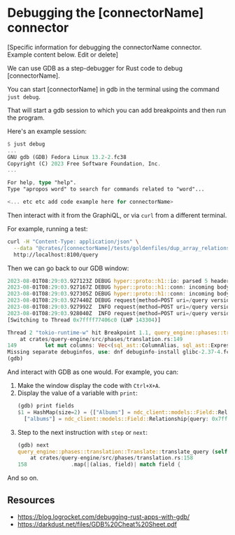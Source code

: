 # Debugging the [connectorName] connector

[Specific information for debugging the connectorName connector. Example content below. Edit or delete]

We can use GDB as a step-debugger for Rust code to debug [connectorName].

You can start [connectorName] in gdb in the terminal using the command `just debug`.

That will start a gdb session to which you can add breakpoints and then run the program.

Here's an example session:

```rust
$ just debug
...
GNU gdb (GDB) Fedora Linux 13.2-2.fc38
Copyright (C) 2023 Free Software Foundation, Inc.
...

For help, type "help".
Type "apropos word" to search for commands related to "word"...

<... etc etc add code example here for connectorName>
```

Then interact with it from the GraphiQL, or via `curl` from a different terminal.

For example, running a test:

```sh
curl -H "Content-Type: application/json" \
  --data "@crates/[connectorName]/tests/goldenfiles/dup_array_relationship.json" \
  http://localhost:8100/query
```

Then we can go back to our GDB window:

```rust
2023-08-01T08:29:03.927123Z DEBUG hyper::proto::h1::io: parsed 5 headers
2023-08-01T08:29:03.927167Z DEBUG hyper::proto::h1::conn: incoming body is content-length (943 bytes)
2023-08-01T08:29:03.927305Z DEBUG hyper::proto::h1::conn: incoming body completed
2023-08-01T08:29:03.927440Z DEBUG request{method=POST uri=/query version=HTTP/1.1}: tower_http::trace::on_request: started processing request
2023-08-01T08:29:03.927992Z  INFO request{method=POST uri=/query version=HTTP/1.1}: ndc_postgres::connector: {"table":"Artist","query":{"fields":{"Albums":{"type":"relationship","query":{"fields":{"title":{"type":"column","column":"Title","arguments":{}}}},"relationship":"ArtistAlbums","arguments":{}},"albums":{"type":"relationship","query":{"fields":{"title":{"type":"column","column":"Title","arguments":{}}}},"relationship":"ArtistAlbums","arguments":{}}},"limit":5},"arguments":{},"table_relationships":{"ArtistAlbums":{"column_mapping":{"ArtistId":"ArtistId"},"relationship_type":"array","source_table_or_type":"Artist","target_table":"Album","arguments":{}}}}
2023-08-01T08:29:03.928040Z  INFO request{method=POST uri=/query version=HTTP/1.1}: ndc_postgres::connector: QueryRequest { table: "Artist", query: Query { aggregates: None, fields: Some({"Albums": Relationship { query: Query { aggregates: None, fields: Some({"title": Column { column: "Title", arguments: {} }}), limit: None, offset: None, order_by: None, predicate: None }, relationship: "ArtistAlbums", arguments: {} }, "albums": Relationship { query: Query { aggregates: None, fields: Some({"title": Column { column: "Title", arguments: {} }}), limit: None, offset: None, order_by: None, predicate: None }, relationship: "ArtistAlbums", arguments: {} }}), limit: Some(5), offset: None, order_by: None, predicate: None }, arguments: {}, table_relationships: {"ArtistAlbums": Relationship { column_mapping: {"ArtistId": "ArtistId"}, relationship_type: Array, source_table_or_type: "Artist", target_table: "Album", arguments: {} }}, variables: None }
[Switching to Thread 0x7ffff77406c0 (LWP 143304)]

Thread 2 "tokio-runtime-w" hit Breakpoint 1.1, query_engine::phases::translation::Translate::translate_query (self=0x7ffff772bf28, tables_info=0x7ffff000a658, table_name=0x7ffff772bfe8, relationships=0x7ffff772c030, query=...)
    at crates/query-engine/src/phases/translation.rs:149
149	        let mut columns: Vec<(sql_ast::ColumnAlias, sql_ast::Expression)> = fields
Missing separate debuginfos, use: dnf debuginfo-install glibc-2.37-4.fc38.x86_64 libgcc-13.1.1-4.fc38.x86_64 openssl-libs-3.0.9-1.fc38.x86_64 zlib-1.2.13-3.fc38.x86_64
(gdb)
```

And interact with GDB as one would. For example, you can:

1. Make the window display the code with `Ctrl+X+A`.
2. Display the value of a variable with `print`:
   ```rust
   (gdb) print fields
   $1 = HashMap(size=2) = {["Albums"] = ndc_client::models::Field::Relationship{query: 0x7ffff000b980, relationship: "ArtistAlbums", arguments: HashMap(size=0)},
     ["albums"] = ndc_client::models::Field::Relationship{query: 0x7ffff0005840, relationship: "ArtistAlbums", arguments: HashMap(size=0)}}
   ```
3. Step to the next instruction with `step` or `next`:
   ```rust
   (gdb) next
   query_engine::phases::translation::Translate::translate_query (self=0x7ffff772bf28, tables_info=0x7ffff000a658, table_name=0x7ffff772bfe8, relationships=0x7ffff772c030, query=...)
       at crates/query-engine/src/phases/translation.rs:158
   158	            .map(|(alias, field)| match field {
   ```

And so on.

## Resources

- https://blog.logrocket.com/debugging-rust-apps-with-gdb/
- https://darkdust.net/files/GDB%20Cheat%20Sheet.pdf